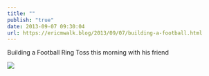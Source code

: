 ```yaml
---
title: ""
publish: "true"
date: 2013-09-07 09:30:04
url: https://ericmwalk.blog/2013/09/07/building-a-football.html
---
```


Building a Football Ring Toss this morning with his friend

![](https://ericmwalk.blog/uploads/2022/ed90d5c9d3.jpg)